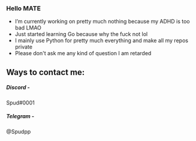 ### Hello MATE


- I’m currently working on pretty much nothing because my ADHD is too bad LMAO
- Just started learning Go because why the fuck not lol
- I mainly use Python for pretty much everything and make all my repos private 
- Please don't ask me any kind of question I am retarded 


## Ways to contact me:

##### Discord - 
Spud#0001

##### Telegram -
@Spudpp

